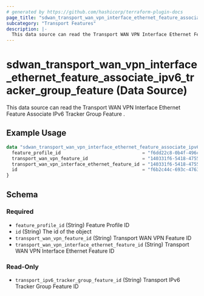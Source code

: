 ```yaml
---
# generated by https://github.com/hashicorp/terraform-plugin-docs
page_title: "sdwan_transport_wan_vpn_interface_ethernet_feature_associate_ipv6_tracker_group_feature Data Source - terraform-provider-sdwan"
subcategory: "Transport Features"
description: |-
  This data source can read the Transport WAN VPN Interface Ethernet Feature Associate IPv6 Tracker Group Feature .
---
```


# sdwan_transport_wan_vpn_interface_ethernet_feature_associate_ipv6_tracker_group_feature (Data Source)

This data source can read the Transport WAN VPN Interface Ethernet Feature Associate IPv6 Tracker Group Feature .

## Example Usage

```terraform
data "sdwan_transport_wan_vpn_interface_ethernet_feature_associate_ipv6_tracker_group_feature" "example" {
  feature_profile_id                              = "f6dd22c8-0b4f-496c-9a0b-6813d1f8b8ac"
  transport_wan_vpn_feature_id                    = "140331f6-5418-4755-a059-13c77eb96037"
  transport_wan_vpn_interface_ethernet_feature_id = "140331f6-5418-4755-a059-13c77eb96037"
  id                                              = "f6b2c44c-693c-4763-b010-895aa3d236bd"
}
```

<!-- schema generated by tfplugindocs -->
## Schema

### Required

- `feature_profile_id` (String) Feature Profile ID
- `id` (String) The id of the object
- `transport_wan_vpn_feature_id` (String) Transport WAN VPN Feature ID
- `transport_wan_vpn_interface_ethernet_feature_id` (String) Transport WAN VPN Interface Ethernet Feature ID

### Read-Only

- `transport_ipv6_tracker_group_feature_id` (String) Transport IPv6 Tracker Group Feature ID
